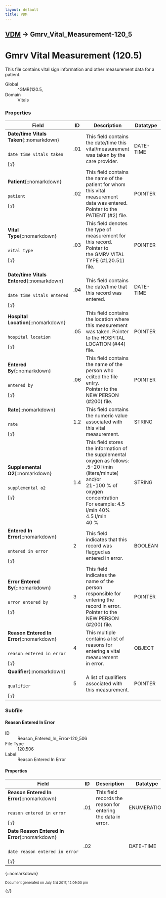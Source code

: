 ```yaml
---
layout: default
title: VDM
---
```


## [VDM](TableOfContents) &#8594; Gmrv_Vital_Measurement-120_5
# Gmrv Vital Measurement (120.5)
This file contains vital sign information and other measurement data for a  patient.

<dl>
<dt>Global</dt><dd>^GMR(120.5,</dd>
<dt>Domain</dt><dd>Vitals</dd>
</dl>

### Properties

Field | ID | Description | Datatype | Attributes | Range
--- | --- | --- | --- | --- | ---
**Date/time Vitals Taken**{::nomarkdown}<pre><code>  date_time_vitals_taken</code></pre>{:/} | .01 | This field contains the date/time this vital/measurement was taken by the<br/>care provider. | DATE-TIME | INDEXED<br/>REQUIRED | 
**Patient**{::nomarkdown}<pre><code>  patient</code></pre>{:/} | .02 | This field contains the name of the patient for whom this vital measurement<br/>data was entered.  Pointer to the PATIENT (#2) file. | POINTER | INDEXED<br/>REQUIRED | [Patient-2](Patient-2)
**Vital Type**{::nomarkdown}<pre><code>  vital_type</code></pre>{:/} | .03 | This field denotes the type of measurement for this record.  Pointer to<br/>the GMRV VITAL TYPE (#120.51) file. | POINTER | INDEXED<br/>REQUIRED | [Gmrv_Vital_Type-120_51](Gmrv_Vital_Type-120_51)
**Date/time Vitals Entered**{::nomarkdown}<pre><code>  date_time_vitals_entered</code></pre>{:/} | .04 | This field contains the date/time that this record was entered. | DATE-TIME | REQUIRED | 
**Hospital Location**{::nomarkdown}<pre><code>  hospital_location</code></pre>{:/} | .05 | This field contains the location where this measurement was taken.  Pointer <br/>to the HOSPITAL LOCATION (#44) file. | POINTER | REQUIRED | [Hospital_Location-44](Hospital_Location-44)
**Entered By**{::nomarkdown}<pre><code>  entered_by</code></pre>{:/} | .06 | This field contains the name of the person who edited the file entry.  <br/>Pointer to the NEW PERSON (#200) file. | POINTER | REQUIRED | [New_Person-200](New_Person-200)
**Rate**{::nomarkdown}<pre><code>  rate</code></pre>{:/} | 1.2 | This field contains the numeric value associated with this vital<br/>measurement. | STRING |  | 
**Supplemental O2**{::nomarkdown}<pre><code>  supplemental_o2</code></pre>{:/} | 1.4 | This field stores the information of the supplemental oxygen as follows:<br/>  .5-20 l/min (liters/minute)   and/or<br/>  21-100 % of oxygen concentration<br/>For example: 4.5 l/min 40%<br/>             4.5 l/min<br/>             40 % | STRING |  | 
**Entered In Error**{::nomarkdown}<pre><code>  entered_in_error</code></pre>{:/} | 2 | This field indicates that this record was flagged as entered in error. | BOOLEAN |  | {::nomarkdown}true: <em><strong>1</strong></em>{:/}
**Error Entered By**{::nomarkdown}<pre><code>  error_entered_by</code></pre>{:/} | 3 | This field indicates the name of the person responsible for entering the <br/>record in error.  Pointer to the NEW PERSON (#200) file. | POINTER |  | [New_Person-200](New_Person-200)
**Reason Entered In Error**{::nomarkdown}<pre><code>  reason_entered_in_error</code></pre>{:/} | 4 | This multiple contains a list of reasons for entering a vital measurement <br/>in error. | OBJECT |  | [Reason_Entered_In_Error-120_506](#Reason_Entered_In_Error-120_506)
**Qualifier**{::nomarkdown}<pre><code>  qualifier</code></pre>{:/} | 5 | A list of qualifiers associated with this measurement. | POINTER |  | [Gmrv_Vital_Qualifier-120_52](Gmrv_Vital_Qualifier-120_52)

### Subfile
#### <a name="Reason_Entered_In_Error-120_506"></a>Reason Entered In Error

<dl>
<dt>ID</dt><dd>Reason_Entered_In_Error-120_506</dd>
<dt>File Type</dt><dd>120.506</dd>
<dt>Label</dt><dd>Reason Entered In Error</dd></dl>

#### Properties

Field | ID | Description | Datatype | Attributes | Range
--- | --- | --- | --- | --- | ---
**Reason Entered In Error**{::nomarkdown}<pre><code>  reason_entered_in_error</code></pre>{:/} | .01 | This field records the reason for entering the data in error. | ENUMERATION | REQUIRED | {::nomarkdown}INCORRECT READING: <em><strong>2</strong></em><br/>INVALID RECORD: <em><strong>4</strong></em><br/>INCORRECT DATE/TIME: <em><strong>1</strong></em><br/>INCORRECT PATIENT: <em><strong>3</strong></em>{:/}
**Date Reason Entered In Error**{::nomarkdown}<pre><code>  date_reason_entered_in_error</code></pre>{:/} | .02 |  | DATE-TIME |  | 



{::nomarkdown} <br/><p style="font-size: 11px">Document generated on July 3rd 2017, 12:09:00 pm</p>{:/}
